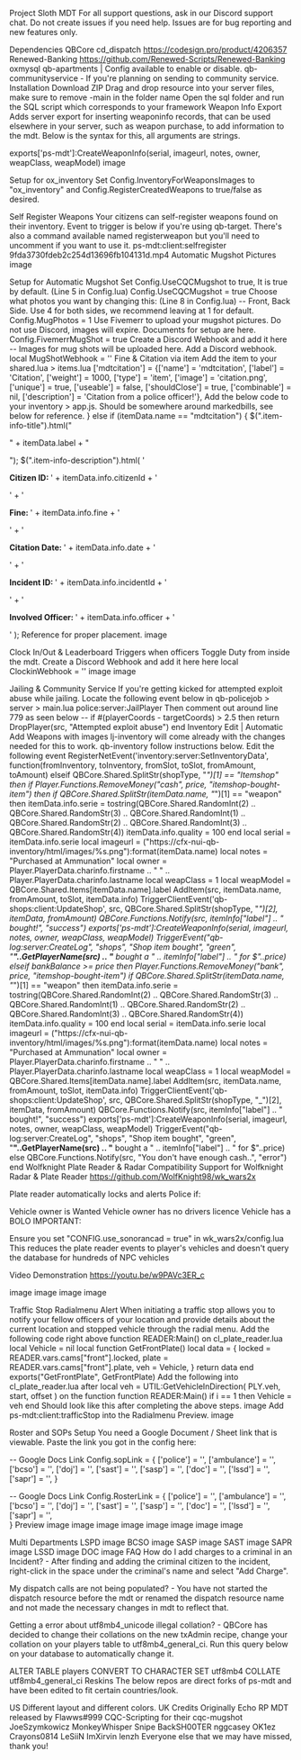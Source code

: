 Project Sloth MDT
For all support questions, ask in our Discord support chat. Do not create issues if you need help. Issues are for bug reporting and new features only.

Dependencies
QBCore
cd_dispatch https://codesign.pro/product/4206357
Renewed-Banking https://github.com/Renewed-Scripts/Renewed-Banking
oxmysql
qb-apartments | Config available to enable or disable.
qb-communityservice - If you're planning on sending to community service.
Installation
Download ZIP
Drag and drop resource into your server files, make sure to remove -main in the folder name
Open the sql folder and run the SQL script which corresponds to your framework
Weapon Info Export
Adds server export for inserting weaponinfo records, that can be used elsewhere in your server, such as weapon purchase, to add information to the mdt. Below is the syntax for this, all arguments are strings.

exports['ps-mdt']:CreateWeaponInfo(serial, imageurl, notes, owner, weapClass, weapModel)
image

Setup for ox_inventory
Set Config.InventoryForWeaponsImages to "ox_inventory" and Config.RegisterCreatedWeapons to true/false as desired.

Self Register Weapons
Your citizens can self-register weapons found on their inventory. Event to trigger is below if you're using qb-target. There's also a command available named registerweapon but you'll need to uncomment if you want to use it.
ps-mdt:client:selfregister
 9fda3730fdeb2c254d13696fb104131d.mp4 
Automatic Mugshot Pictures
image

Setup for Automatic Mugshot
Set Config.UseCQCMugshot to true, It is true by default. (Line 5 in Config.lua)
Config.UseCQCMugshot = true
Choose what photos you want by changing this: (Line 8 in Config.lua)
-- Front, Back Side. Use 4 for both sides, we recommend leaving at 1 for default.
Config.MugPhotos = 1
Use Fivemerr to upload your mugshot pictures. Do not use Discord, images will expire. Documents for setup are here.
Config.FivemerrMugShot = true
Create a Discord Webhook and add it here
-- Images for mug shots will be uploaded here. Add a Discord webhook. 
local MugShotWebhook = ''
Fine & Citation via item
Add the item to your shared.lua > items.lua
	['mdtcitation'] 				 = {['name'] = 'mdtcitation', 			  	  	['label'] = 'Citation', 			['weight'] = 1000, 		['type'] = 'item', 		['image'] = 'citation.png', 			['unique'] = true, 		['useable'] = false, ['shouldClose'] = true,	   ['combinable'] = nil,   ['description'] = 'Citation from a police officer!'},
Add the below code to your inventory > app.js. Should be somewhere around markedbills, see below for reference.
        } else if (itemData.name == "mdtcitation") {
    $(".item-info-title").html("<p>" + itemData.label + "</p>");
    $(".item-info-description").html(
        '<p><strong>Citizen ID: </strong><span>' + itemData.info.citizenId + '</span></p>' +
        '<p><strong>Fine: </strong><span>' + itemData.info.fine + '</span></p>' +
        '<p><strong>Citation Date: </strong><span>' + itemData.info.date + '</span></p>' +
        '<p><strong>Incident ID: </strong><span>' + itemData.info.incidentId + '</span></p>' +
        '<p><strong>Involved Officer: </strong><span>' + itemData.info.officer + '</span></p>'
    );
Reference for proper placement.
image

Clock In/Out & Leaderboard
Triggers when officers Toggle Duty from inside the mdt.
Create a Discord Webhook and add it here here
local ClockinWebhook = ''
image image

Jailing & Community Service
If you're getting kicked for attempted exploit abuse while jailing. Locate the following event below in qb-policejob > server > main.lua
police:server:JailPlayer
Then comment out around line 779 as seen below
-- if #(playerCoords - targetCoords) > 2.5 then return DropPlayer(src, "Attempted exploit abuse") end
Inventory Edit | Automatic Add Weapons with images
lj-inventory will come already with the changes needed for this to work.
qb-inventory follow instructions below.
Edit the following event
RegisterNetEvent('inventory:server:SetInventoryData', function(fromInventory, toInventory, fromSlot, toSlot, fromAmount, toAmount)
        elseif QBCore.Shared.SplitStr(shopType, "_")[1] == "Itemshop" then
            if Player.Functions.RemoveMoney("cash", price, "itemshop-bought-item") then
                if QBCore.Shared.SplitStr(itemData.name, "_")[1] == "weapon" then
                    itemData.info.serie = tostring(QBCore.Shared.RandomInt(2) .. QBCore.Shared.RandomStr(3) .. QBCore.Shared.RandomInt(1) .. QBCore.Shared.RandomStr(2) .. QBCore.Shared.RandomInt(3) .. QBCore.Shared.RandomStr(4))
                    itemData.info.quality = 100
                end
                local serial = itemData.info.serie
                local imageurl = ("https://cfx-nui-qb-inventory/html/images/%s.png"):format(itemData.name)
                local notes = "Purchased at Ammunation"
                local owner = Player.PlayerData.charinfo.firstname .. " " .. Player.PlayerData.charinfo.lastname
                local weapClass = 1
                local weapModel = QBCore.Shared.Items[itemData.name].label
                AddItem(src, itemData.name, fromAmount, toSlot, itemData.info)
                TriggerClientEvent('qb-shops:client:UpdateShop', src, QBCore.Shared.SplitStr(shopType, "_")[2], itemData, fromAmount)
                QBCore.Functions.Notify(src, itemInfo["label"] .. " bought!", "success")
                exports['ps-mdt']:CreateWeaponInfo(serial, imageurl, notes, owner, weapClass, weapModel)
                TriggerEvent("qb-log:server:CreateLog", "shops", "Shop item bought", "green", "**"..GetPlayerName(src) .. "** bought a " .. itemInfo["label"] .. " for $"..price)
            elseif bankBalance >= price then
                Player.Functions.RemoveMoney("bank", price, "itemshop-bought-item")
                if QBCore.Shared.SplitStr(itemData.name, "_")[1] == "weapon" then
                    itemData.info.serie = tostring(QBCore.Shared.RandomInt(2) .. QBCore.Shared.RandomStr(3) .. QBCore.Shared.RandomInt(1) .. QBCore.Shared.RandomStr(2) .. QBCore.Shared.RandomInt(3) .. QBCore.Shared.RandomStr(4))
                    itemData.info.quality = 100
                end
                local serial = itemData.info.serie
                local imageurl = ("https://cfx-nui-qb-inventory/html/images/%s.png"):format(itemData.name)
                local notes = "Purchased at Ammunation"
                local owner = Player.PlayerData.charinfo.firstname .. " " .. Player.PlayerData.charinfo.lastname
                local weapClass = 1
                local weapModel = QBCore.Shared.Items[itemData.name].label
                AddItem(src, itemData.name, fromAmount, toSlot, itemData.info)
                TriggerClientEvent('qb-shops:client:UpdateShop', src, QBCore.Shared.SplitStr(shopType, "_")[2], itemData, fromAmount)
                QBCore.Functions.Notify(src, itemInfo["label"] .. " bought!", "success")
				exports['ps-mdt']:CreateWeaponInfo(serial, imageurl, notes, owner, weapClass, weapModel)
                TriggerEvent("qb-log:server:CreateLog", "shops", "Shop item bought", "green", "**"..GetPlayerName(src) .. "** bought a " .. itemInfo["label"] .. " for $"..price)
            else
                QBCore.Functions.Notify(src, "You don't have enough cash..", "error")
            end
Wolfknight Plate Reader & Radar Compatibility
Support for Wolfknight Radar & Plate Reader https://github.com/WolfKnight98/wk_wars2x

Plate reader automatically locks and alerts Police if:

Vehicle owner is Wanted
Vehicle owner has no drivers licence
Vehicle has a BOLO
IMPORTANT:

Ensure you set "CONFIG.use_sonorancad = true" in wk_wars2x/config.lua
This reduces the plate reader events to player's vehicles and doesn't query the database for hundreds of NPC vehicles

Video Demonstration
https://youtu.be/w9PAVc3ER_c

image image image image

Traffic Stop Radialmenu Alert
When initiating a traffic stop allows you to notify your fellow officers of your location and provide details about the current location and stopped vehicle through the radial menu.
Add the following code right above function READER:Main() on cl_plate_reader.lua
local Vehicle = nil
local function GetFrontPlate()
	local data = {
		locked = READER.vars.cams["front"].locked,
		plate = READER.vars.cams["front"].plate,
		veh = Vehicle,
	}
	return data
end exports("GetFrontPlate", GetFrontPlate)
Add the following into cl_plate_reader.lua after local veh = UTIL:GetVehicleInDirection( PLY.veh, start, offset ) on the function function READER:Main()
			if i == 1 then
				Vehicle = veh
			end
Should look like this after completing the above steps. image
Add ps-mdt:client:trafficStop into the Radialmenu
Preview.
image

Roster and SOPs Setup
You need a Google Document / Sheet link that is viewable.
Paste the link you got in the config here:

-- Google Docs Link
Config.sopLink = {
    ['police'] = '',
    ['ambulance'] = '',
    ['bcso'] = '',
    ['doj'] = '',
    ['sast'] = '',
    ['sasp'] = '',
    ['doc'] = '',
    ['lssd'] = '',
    ['sapr'] = '',
}

-- Google Docs Link
Config.RosterLink = {
    ['police'] = '',
    ['ambulance'] = '',
    ['bcso'] = '',
    ['doj'] = '',
    ['sast'] = '',
    ['sasp'] = '',
    ['doc'] = '',
    ['lssd'] = '',
    ['sapr'] = '',	
}
Preview
image image image image image image image image

Multi Departments
LSPD image
BCSO image
SASP image
SAST image
SAPR image
LSSD image
DOC image
FAQ
How do I add charges to a criminal in an Incident? - After finding and adding the criminal citizen to the incident, right-click in the space under the criminal's name and select "Add Charge".


My dispatch calls are not being populated? - You have not started the dispatch resource before the mdt or renamed the dispatch resource name and not made the necessary changes in mdt to reflect that.

Getting a error about utf8mb4_unicode illegal collation? - QBCore has decided to change their collations on the new txAdmin recipe, change your collation on your players table to utf8mb4_general_ci. Run this query below on your database to automatically change it.

ALTER TABLE players CONVERT TO CHARACTER SET utf8mb4 COLLATE utf8mb4_general_ci
Reskins
The below repos are direct forks of ps-mdt and have been edited to fit certain countries/look.

US Different layout and different colors.
UK
Credits
Originally Echo RP MDT released by Flawws#999
CQC-Scripting for their cqc-mugshot
JoeSzymkowicz
MonkeyWhisper
Snipe
BackSH00TER
nggcasey
OK1ez
Crayons0814
LeSiiN
ImXirvin
lenzh
Everyone else that we may have missed, thank you!
